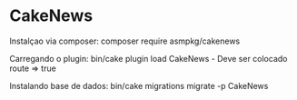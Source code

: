 # CakeNews
Instalçao via composer: composer require asmpkg/cakenews

Carregando o plugin: bin/cake plugin load CakeNews - Deve ser colocado route => true

Instalando base de dados: bin/cake migrations migrate -p CakeNews
